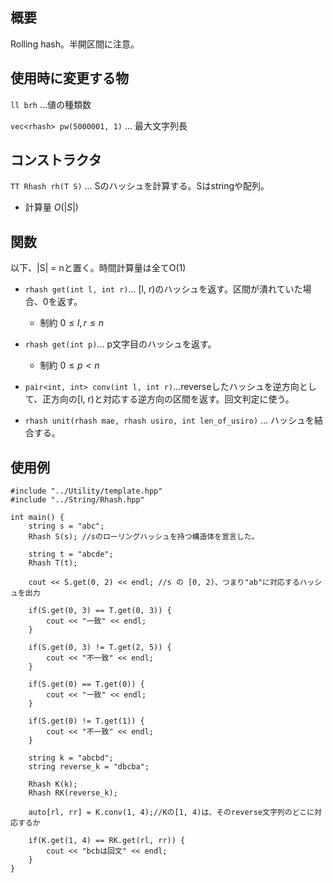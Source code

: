 ## 概要
Rolling hash。半開区間に注意。

## 使用時に変更する物
`ll brh` ...値の種類数  

`vec<rhash> pw(5000001, 1)` ... 最大文字列長



## コンストラクタ
`TT Rhash rh(T S)` ... Sのハッシュを計算する。Sはstringや配列。
- 計算量
    $O(|S|)$

## 関数
以下、|S| = nと置く。時間計算量は全てO(1)

- `rhash get(int l, int r)`... [l, r)のハッシュを返す。区間が潰れていた場合、0を返す。
    - 制約
    $0 \le l , r \le n$

- `rhash get(int p)`... p文字目のハッシュを返す。
    - 制約
    $0 \le p  < n$
    
- `pair<int, int> conv(int l, int r)`...reverseしたハッシュを逆方向として、正方向の[l, r)と対応する逆方向の区間を返す。回文判定に使う。

- `rhash unit(rhash mae, rhash usiro, int len_of_usiro)` ... ハッシュを結合する。
  
## 使用例

```
#include "../Utility/template.hpp"
#include "../String/Rhash.hpp"

int main() {
    string s = "abc";
    Rhash S(s); //sのローリングハッシュを持つ構造体を宣言した。

    string t = "abcde";
    Rhash T(t);
    
    cout << S.get(0, 2) << endl; //s の [0, 2)、つまり"ab"に対応するハッシュを出力

    if(S.get(0, 3) == T.get(0, 3)) {
        cout << "一致" << endl;
    }

    if(S.get(0, 3) != T.get(2, 5)) {
        cout << "不一致" << endl;
    }

    if(S.get(0) == T.get(0)) {
        cout << "一致" << endl;
    }

    if(S.get(0) != T.get(1)) {
        cout << "不一致" << endl;
    }

    string k = "abcbd";
    string reverse_k = "dbcba";

    Rhash K(k);
    Rhash RK(reverse_k);

    auto[rl, rr] = K.conv(1, 4);//Kの[1, 4)は、そのreverse文字列のどこに対応するか

    if(K.get(1, 4) == RK.get(rl, rr)) {
        cout << "bcbは回文" << endl;
    }
}


```
